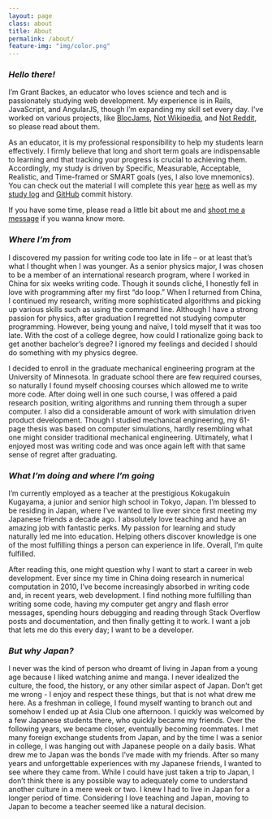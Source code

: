```yaml
---
layout: page
class: about
title: About
permalink: /about/
feature-img: "img/color.png"
---
```


### *Hello there!*  
I’m Grant Backes, an educator who loves science and tech and is passionately studying web development. My experience is in Rails, JavaScript, and AngularJS, though I’m expanding my skill set every day. I've worked on various projects, like [BlocJams]({{site.url}}/portfolio/blocjams), [Not Wikipedia]({{site.url}}/portfolio/not-wikipedia), and [Not Reddit]({{site.url}}/portfolio/not-reddit), so please read about them.  

As an educator, it is my professional responsibility to help my students learn effectively. I firmly believe that long and short term goals are indispensable to learning and that tracking your progress is crucial to achieving them. Accordingly, my study is driven by Specific, Measurable, Acceptable, Realistic, and Time-framed or SMART goals (yes, I also love mnemonics). You can check out the material I will complete this year [here](https://www.bloc.io/web-developer-track/syllabus?mkt_tok=eyJpIjoiTjJVeVpXUmlaVGs0WmpFeCIsInQiOiJlVmtWQlRcL202STlXQUVSaVpmWnUrTEo0amJXMmhEZ1wvTE5LYUtmVHBycUY4blhrKzZtMWlTNGZJa2pocDAwb2xsMWE1cUU5eTFxWDZES3pJQWFqS0p1SXMzYTcxcnJic0ZNZnpaSGRVNDhpNExjaUZuYms1ZDloMXZ6OUxzQ1hzIn0%3D) as well as my [study log](https://docs.google.com/spreadsheets/d/1Of1yiZdVX2f2qf9vqSrO24ziiJ56XzZRLDOsDmNt7Wg/edit?usp=sharing) and [GitHub](https://github.com/baka-san) commit history.

If you have some time, please read a little bit about me and [shoot me a message]({{site.url}}/contact) if you wanna know more.

### *Where I’m from*  
I discovered my passion for writing code too late in life – or at least that’s what I thought when I was younger. As a senior physics major, I was chosen to be a member of an international research program, where I worked in China for six weeks writing code. Though it sounds cliché, I honestly fell in love with programming after my first “do loop.” When I returned from China, I continued my research, writing more sophisticated algorithms and picking up various skills such as using the command line. Although I have a strong passion for physics, after graduation I regretted not studying computer programming. However, being young and naïve, I told myself that it was too late. With the cost of a college degree, how could I rationalize going back to get another bachelor’s degree? I ignored my feelings and decided I should do something with my physics degree.

I decided to enroll in the graduate mechanical engineering program at the University of Minnesota. In graduate school there are few required courses, so naturally I found myself choosing courses which allowed me to write more code. After doing well in one such course, I was offered a paid research position, writing algorithms and running them through a super computer. I also did a considerable amount of work with simulation driven product development. Though I studied mechanical engineering, my 61-page thesis was based on computer simulations, hardly resembling what one might consider traditional mechanical engineering. Ultimately, what I enjoyed most was writing code and was once again left with that same sense of regret after graduating.

### *What I’m doing and where I’m going*  
I’m currently employed as a teacher at the prestigious Kokugakuin Kugayama, a junior and senior high school in Tokyo, Japan. I’m blessed to be residing in Japan, where I’ve wanted to live ever since first meeting my Japanese friends a decade ago. I absolutely love teaching and have an amazing job with fantastic perks. My passion for learning and study naturally led me into education. Helping others discover knowledge is one of the most fulfilling things a person can experience in life. Overall, I’m quite fulfilled.

After reading this, one might question why I want to start a career in web development. Ever since my time in China doing research in numerical computation in 2010, I’ve become increasingly absorbed in writing code and, in recent years, web development. I find nothing more fulfilling than writing some code, having my computer get angry and flash error messages, spending hours debugging and reading through Stack Overflow posts and documentation, and then finally getting it to work. I want a job that lets me do this every day; I want to be a developer.

### *But why Japan?*  
I never was the kind of person who dreamt of living in Japan from a young age because I liked watching anime and manga. I never idealized the culture, the food, the history, or any other similar aspect of Japan. Don’t get me wrong - l enjoy and respect these things, but that is not what drew me here. As a freshman in college, I found myself wanting to branch out and somehow I ended up at Asia Club one afternoon. I quickly was welcomed by a few Japanese students there, who quickly became my friends. Over the following years, we became closer, eventually becoming roommates. I met many foreign exchange students from Japan, and by the time I was a senior in college, I was hanging out with Japanese people on a daily basis. What drew me to Japan was the bonds I’ve made with my friends. After so many years and unforgettable experiences with my Japanese friends, I wanted to see where they came from. While I could have just taken a trip to Japan, I don’t think there is any possible way to adequately come to understand another culture in a mere week or two. I knew I had to live in Japan for a longer period of time. Considering I love teaching and Japan, moving to Japan to become a teacher seemed like a natural decision.

